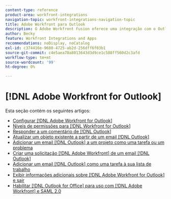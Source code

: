 ```yaml
---
content-type: reference
product-area: workfront-integrations
navigation-topic: workfront-integrations-navigation-topic
title: Adobe Workfront para Outlook
description: O Adobe Workfront Fusion oferece uma integração com o Outlook. Este artigo vincula às instruções para instalar e configurar essas integrações, bem como como como usá-las no seu trabalho diário.
author: Becky
feature: Workfront Integrations and Apps
recommendations: noDisplay, noCatalog
exl-id: c374416e-9680-4725-ab2d-256dff6f03b1
source-git-commit: c4e5aea70a8013643d3d9ce1c588ff560d2c3afd
workflow-type: tm+mt
source-wordcount: '99'
ht-degree: 0%

---
```


# [!DNL Adobe Workfront for Outlook]

Esta seção contém os seguintes artigos:

* [Configurar [!DNL Adobe Workfront for Outlook]](../../workfront-integrations-and-apps/using-workfront-with-outlook/set-up-workfront-for-outlook.md)
* [Níveis de permissões para  [!DNL Workfront for Outlook]](../../workfront-integrations-and-apps/using-workfront-with-outlook/permissions-in-workfront-for-outlook.md)
* [Responder a um comentário de  [!DNL Outlook]](../../workfront-integrations-and-apps/using-workfront-with-outlook/reply-to-a-comment-from-outlook.md)
* [Atualizar um objeto existente a partir de um email  [!DNL Outlook] ](../../workfront-integrations-and-apps/using-workfront-with-outlook/update-an-existing-object-from-an-outlook-email.md)
* [Adicionar um email  [!DNL Outlook]  a um projeto como uma tarefa ou um problema](../../workfront-integrations-and-apps/using-workfront-with-outlook/add-outlook-email-to-project-as-task-or-issue.md)
* [Criar uma solicitação  [!DNL Adobe Workfront]  de um email  [!DNL Outlook] ](../../workfront-integrations-and-apps/using-workfront-with-outlook/create-a-wf-request-from-an-outlook-email.md)
* [Adicionar um email  [!DNL Outlook]  como uma tarefa à sua lista de trabalho](../../workfront-integrations-and-apps/using-workfront-with-outlook/add-outlook-email-as-task-to-your-work-list.md)
* [Exibir informações adicionais sobre  [!DNL Adobe Workfront for Outlook] e sair](../../workfront-integrations-and-apps/using-workfront-with-outlook/view-additional-infor-wf-outlook-and-log-out.md)
* [Habilitar [!DNL Outlook for Office] para uso com [!DNL Adobe Workfront] e SAML 2.0](../../workfront-integrations-and-apps/using-workfront-with-outlook/enable-outlook-for-office-for-use-with-wf-and-saml-2.md)
